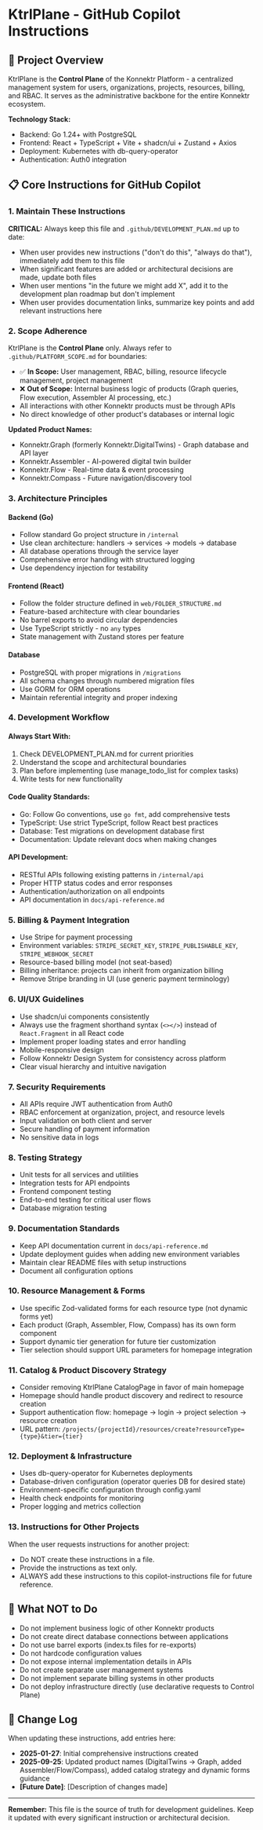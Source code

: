 # KtrlPlane - GitHub Copilot Instructions

## 🎯 Project Overview

KtrlPlane is the **Control Plane** of the Konnektr Platform - a centralized management system for users, organizations, projects, resources, billing, and RBAC. It serves as the administrative backbone for the entire Konnektr ecosystem.

**Technology Stack:**

- Backend: Go 1.24+ with PostgreSQL
- Frontend: React + TypeScript + Vite + shadcn/ui + Zustand + Axios
- Deployment: Kubernetes with db-query-operator
- Authentication: Auth0 integration

## 📋 Core Instructions for GitHub Copilot

### 1. Maintain These Instructions

**CRITICAL:** Always keep this file and `.github/DEVELOPMENT_PLAN.md` up to date:

- When user provides new instructions ("don't do this", "always do that"), immediately add them to this file
- When significant features are added or architectural decisions are made, update both files
- When user mentions "in the future we might add X", add it to the development plan roadmap but don't implement
- When user provides documentation links, summarize key points and add relevant instructions here

### 2. Scope Adherence

KtrlPlane is the **Control Plane** only. Always refer to `.github/PLATFORM_SCOPE.md` for boundaries:

- ✅ **In Scope:** User management, RBAC, billing, resource lifecycle management, project management
- ❌ **Out of Scope:** Internal business logic of products (Graph queries, Flow execution, Assembler AI processing, etc.)
- All interactions with other Konnektr products must be through APIs
- No direct knowledge of other product's databases or internal logic

**Updated Product Names:**

- Konnektr.Graph (formerly Konnektr.DigitalTwins) - Graph database and API layer
- Konnektr.Assembler - AI-powered digital twin builder
- Konnektr.Flow - Real-time data & event processing
- Konnektr.Compass - Future navigation/discovery tool

### 3. Architecture Principles

#### Backend (Go)

- Follow standard Go project structure in `/internal`
- Use clean architecture: handlers → services → models → database
- All database operations through the service layer
- Comprehensive error handling with structured logging
- Use dependency injection for testability

#### Frontend (React)

- Follow the folder structure defined in `web/FOLDER_STRUCTURE.md`
- Feature-based architecture with clear boundaries
- No barrel exports to avoid circular dependencies
- Use TypeScript strictly - no `any` types
- State management with Zustand stores per feature

#### Database

- PostgreSQL with proper migrations in `/migrations`
- All schema changes through numbered migration files
- Use GORM for ORM operations
- Maintain referential integrity and proper indexing

### 4. Development Workflow

#### Always Start With:

1. Check DEVELOPMENT_PLAN.md for current priorities
2. Understand the scope and architectural boundaries
3. Plan before implementing (use manage_todo_list for complex tasks)
4. Write tests for new functionality

#### Code Quality Standards:

- Go: Follow Go conventions, use `go fmt`, add comprehensive tests
- TypeScript: Use strict TypeScript, follow React best practices
- Database: Test migrations on development database first
- Documentation: Update relevant docs when making changes

#### API Development:

- RESTful APIs following existing patterns in `/internal/api`
- Proper HTTP status codes and error responses
- Authentication/authorization on all endpoints
- API documentation in `docs/api-reference.md`

### 5. Billing & Payment Integration

- Use Stripe for payment processing
- Environment variables: `STRIPE_SECRET_KEY`, `STRIPE_PUBLISHABLE_KEY`, `STRIPE_WEBHOOK_SECRET`
- Resource-based billing model (not seat-based)
- Billing inheritance: projects can inherit from organization billing
- Remove Stripe branding in UI (use generic payment terminology)


### 6. UI/UX Guidelines

- Use shadcn/ui components consistently
- Always use the fragment shorthand syntax (`<></>`) instead of `React.Fragment` in all React code
- Implement proper loading states and error handling
- Mobile-responsive design
- Follow Konnektr Design System for consistency across platform
- Clear visual hierarchy and intuitive navigation

### 7. Security Requirements

- All APIs require JWT authentication from Auth0
- RBAC enforcement at organization, project, and resource levels
- Input validation on both client and server
- Secure handling of payment information
- No sensitive data in logs

### 8. Testing Strategy

- Unit tests for all services and utilities
- Integration tests for API endpoints
- Frontend component testing
- End-to-end testing for critical user flows
- Database migration testing

### 9. Documentation Standards

- Keep API documentation current in `docs/api-reference.md`
- Update deployment guides when adding new environment variables
- Maintain clear README files with setup instructions
- Document all configuration options

### 10. Resource Management & Forms

- Use specific Zod-validated forms for each resource type (not dynamic forms yet)
- Each product (Graph, Assembler, Flow, Compass) has its own form component
- Support dynamic tier generation for future tier customization
- Tier selection should support URL parameters for homepage integration

### 11. Catalog & Product Discovery Strategy

- Consider removing KtrlPlane CatalogPage in favor of main homepage
- Homepage should handle product discovery and redirect to resource creation
- Support authentication flow: homepage → login → project selection → resource creation
- URL pattern: `/projects/{projectId}/resources/create?resourceType={type}&tier={tier}`

### 12. Deployment & Infrastructure

- Uses db-query-operator for Kubernetes deployments
- Database-driven configuration (operator queries DB for desired state)
- Environment-specific configuration through config.yaml
- Health check endpoints for monitoring
- Proper logging and metrics collection

### 13. Instructions for Other Projects

When the user requests instructions for another project:

- Do NOT create these instructions in a file.
- Provide the instructions as text only.
- ALWAYS add these instructions to this copilot-instructions file for future reference.

## 🚫 What NOT to Do

- Do not implement business logic of other Konnektr products
- Do not create direct database connections between applications
- Do not use barrel exports (index.ts files for re-exports)
- Do not hardcode configuration values
- Do not expose internal implementation details in APIs
- Do not create separate user management systems
- Do not implement separate billing systems in other products
- Do not deploy infrastructure directly (use declarative requests to Control Plane)

## 📝 Change Log

When updating these instructions, add entries here:

- **2025-01-27**: Initial comprehensive instructions created
- **2025-09-25**: Updated product names (DigitalTwins → Graph, added Assembler/Flow/Compass), added catalog strategy and dynamic forms guidance
- **[Future Date]**: [Description of changes made]

---

**Remember:** This file is the source of truth for development guidelines. Keep it updated with every significant instruction or architectural decision.
